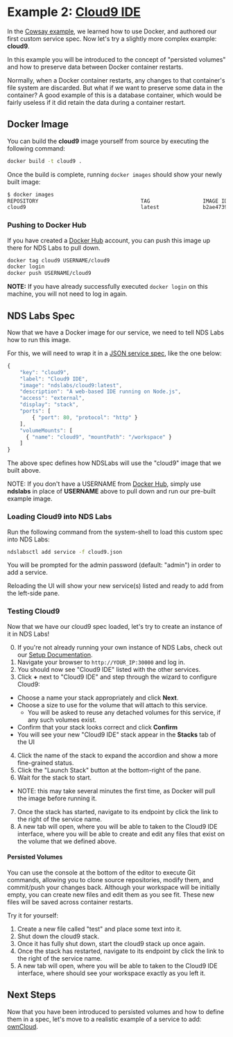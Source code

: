 # Example 2: [Cloud9 IDE](https://c9.io/)

In the [Cowsay example](https://github.com/nds-org/developer-tutorial/tree/master/cowsay), we learned how to use Docker, and authored our first custom service spec. Now let's try a slightly more complex example: **cloud9**.

In this example you will be introduced to the concept of "persisted volumes" and how to preserve data between Docker container restarts.

Normally, when a Docker container restarts, any changes to that container's file system are discarded. But what if we want to preserve some data in the container? A good example of this is a database container, which would be fairly useless if it did retain the data during a container restart.

## Docker Image
You can build the **cloud9** image yourself from source by executing the following command:
```bash
docker build -t cloud9 .
```

Once the build is complete, running `docker images` should show your newly built image:
```bash
$ docker images
REPOSITORY                                 TAG                 IMAGE ID            CREATED             VIRTUAL SIZE
cloud9                                     latest              b2ae47399cbf        45 hours ago        838.3 MB
```

### Pushing to Docker Hub
If you have created a [Docker Hub](hub.docker.com) account, you can push this image up there for NDS Labs to pull down.

```bash
docker tag cloud9 USERNAME/cloud9
docker login
docker push USERNAME/cloud9
```

**NOTE:** If you have already successfully executed `docker login` on this machine, you will not need to log in again.

## NDS Labs Spec
Now that we have a Docker image for our service, we need to tell NDS Labs how to run this image.

For this, we will need to wrap it in a [JSON service spec](https://opensource.ncsa.illinois.edu/confluence/display/NDS/NDS+Labs+Service+Specification), like the one below:
```js
{
    "key": "cloud9",
    "label": "Cloud9 IDE",
    "image": "ndslabs/cloud9:latest",
    "description": "A web-based IDE running on Node.js",
    "access": "external",
    "display": "stack",
    "ports": [
        { "port": 80, "protocol": "http" }
    ],
    "volumeMounts": [
      { "name": "cloud9", "mountPath": "/workspace" }
    ]
}
```

The above spec defines how NDSLabs will use the "cloud9" image that we built above.

NOTE: If you don't have a USERNAME from [Docker Hub](hub.docker.com), simply use **ndslabs** in place of **USERNAME** above to pull down and run our pre-built example image.

### Loading Cloud9 into NDS Labs
Run the following command from the system-shell to load this custom spec into NDS Labs:
```bash
ndslabsctl add service -f cloud9.json
```

You will be prompted for the admin password (default: "admin") in order to add a service.

Reloading the UI will show your new service(s) listed and ready to add from the left-side pane.

### Testing Cloud9
Now that we have our cloud9 spec loaded, let's try to create an instance of it in NDS Labs!

0. If you're not already running your own instance of NDS Labs, check out our [Setup Documentation](https://github.com/nds-org/ndslabs/blob/master/docs/setup.md).
1. Navigate your browser to `http://YOUR_IP:30000` and log in. 
2. You should now see "Cloud9 IDE" listed with the other services.
3. Click **+** next to "Cloud9 IDE" and step through the wizard to configure Cloud9:
  * Choose a name your stack appropriately and click **Next**.
  * Choose a size to use for the volume that will attach to this service.
    * You will be asked to reuse any detached volumes for this service, if any such volumes exist.
  * Confirm that your stack looks correct and click **Confirm**
  * You will see your new "Cloud9 IDE" stack appear in the **Stacks** tab of the UI
4. Click the name of the stack to expand the accordion and show a more fine-grained status.
5. Click the "Launch Stack" button at the bottom-right of the pane.
6. Wait for the stack to start.
  * NOTE: this may take several minutes the first time, as Docker will pull the image before running it. 
7. Once the stack has started, navigate to its endpoint by click the link to the right of the service name.
8. A new tab will open, where you will be able to taken to the Cloud9 IDE interface, where you will be able to create and edit any files that exist on the volume that we defined above.

#### Persisted Volumes
You can use the console at the bottom of the editor to execute Git commands, allowing you to clone source repositories, modify them, and commit/push your changes back. Although your workspace will be initially empty, you can create new files and edit them as you see fit. These new files will be saved across container restarts.

Try it for yourself:
1. Create a new file called "test" and place some text into it.
2. Shut down the cloud9 stack.
3. Once it has fully shut down, start the cloud9 stack up once again.
4. Once the stack has restarted, navigate to its endpoint by click the link to the right of the service name.
5. A new tab will open, where you will be able to taken to the Cloud9 IDE interface, where should see your workspace exactly as you left it.

## Next Steps
Now that you have been introduced to persisted volumes and how to define them in a spec, let's move to a realistic example of a service to add: [ownCloud](https://github.com/nds-org/developer-tutorial/tree/master/owncloud).
